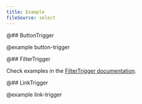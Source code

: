 ```yaml
---
title: Example
fileSource: select
---
```


@## ButtonTrigger

@example button-trigger

@## FilterTrigger

Check examples in the [FilterTrigger documentation](/components/filter-trigger/filter-trigger-code).

@## LinkTrigger

@example link-trigger
